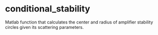 # conditional_stability
Matlab function that calculates the center and radius of amplifier stability circles given its scattering parameters.

